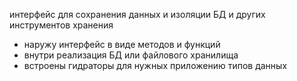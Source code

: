 интерфейс для сохранения данных и изоляции БД и других инструментов хранения
- наружу интерфейс в виде методов и функций
- внутри реализация БД или файлового хранилища
- встроены гидраторы для нужных приложению типов данных
